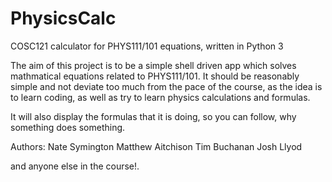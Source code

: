 # PhysicsCalc
COSC121 calculator for PHYS111/101 equations, written in Python 3

The aim of this project is to be a simple shell driven app which solves mathmatical equations related to PHYS111/101.
It should be reasonably simple and not deviate too much from the pace of the course, as the idea is to learn coding,
as well as try to learn physics calculations and formulas.

It will also display the formulas that it is doing, so you can follow, why something does something.

Authors:
Nate Symington
Matthew Aitchison
Tim Buchanan
Josh Llyod

and anyone else in the course!.